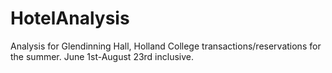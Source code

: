 # HotelAnalysis
Analysis for Glendinning Hall, Holland College transactions/reservations for the summer. June 1st-August 23rd inclusive.


